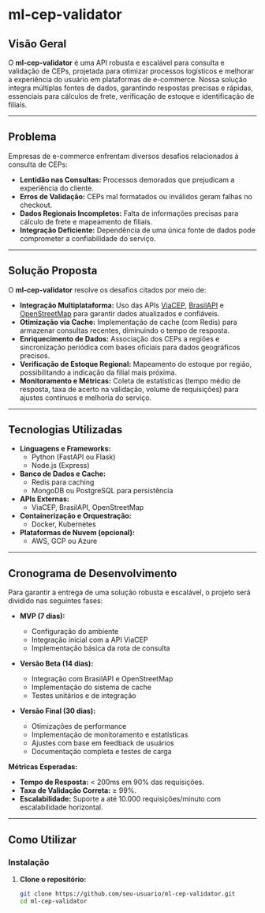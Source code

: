 # ml-cep-validator

## Visão Geral

O **ml-cep-validator** é uma API robusta e escalável para consulta e validação de CEPs, projetada para otimizar processos logísticos e melhorar a experiência do usuário em plataformas de e-commerce. Nossa solução integra múltiplas fontes de dados, garantindo respostas precisas e rápidas, essenciais para cálculos de frete, verificação de estoque e identificação de filiais.

---

## Problema

Empresas de e-commerce enfrentam diversos desafios relacionados à consulta de CEPs:

- **Lentidão nas Consultas:** Processos demorados que prejudicam a experiência do cliente.
- **Erros de Validação:** CEPs mal formatados ou inválidos geram falhas no checkout.
- **Dados Regionais Incompletos:** Falta de informações precisas para cálculo de frete e mapeamento de filiais.
- **Integração Deficiente:** Dependência de uma única fonte de dados pode comprometer a confiabilidade do serviço.

---

## Solução Proposta

O **ml-cep-validator** resolve os desafios citados por meio de:

- **Integração Multiplataforma:** Uso das APIs [ViaCEP](https://viacep.com.br/), [BrasilAPI](https://brasilapi.com.br/) e [OpenStreetMap](https://www.openstreetmap.org/) para garantir dados atualizados e confiáveis.
- **Otimização via Cache:** Implementação de cache (com Redis) para armazenar consultas recentes, diminuindo o tempo de resposta.
- **Enriquecimento de Dados:** Associação dos CEPs a regiões e sincronização periódica com bases oficiais para dados geográficos precisos.
- **Verificação de Estoque Regional:** Mapeamento do estoque por região, possibilitando a indicação da filial mais próxima.
- **Monitoramento e Métricas:** Coleta de estatísticas (tempo médio de resposta, taxa de acerto na validação, volume de requisições) para ajustes contínuos e melhoria do serviço.

---

## Tecnologias Utilizadas

- **Linguagens e Frameworks:**  
  - Python (FastAPI ou Flask)  
  - Node.js (Express)
- **Banco de Dados e Cache:**  
  - Redis para caching  
  - MongoDB ou PostgreSQL para persistência
- **APIs Externas:**  
  - ViaCEP, BrasilAPI, OpenStreetMap
- **Containerização e Orquestração:**  
  - Docker, Kubernetes
- **Plataformas de Nuvem (opcional):**  
  - AWS, GCP ou Azure

---

## Cronograma de Desenvolvimento

Para garantir a entrega de uma solução robusta e escalável, o projeto será dividido nas seguintes fases:

- **MVP (7 dias):**  
  - Configuração do ambiente  
  - Integração inicial com a API ViaCEP  
  - Implementação básica da rota de consulta

- **Versão Beta (14 dias):**  
  - Integração com BrasilAPI e OpenStreetMap  
  - Implementação do sistema de cache  
  - Testes unitários e de integração

- **Versão Final (30 dias):**  
  - Otimizações de performance  
  - Implementação de monitoramento e estatísticas  
  - Ajustes com base em feedback de usuários  
  - Documentação completa e testes de carga

**Métricas Esperadas:**
- **Tempo de Resposta:** < 200ms em 90% das requisições.
- **Taxa de Validação Correta:** ≥ 99%.
- **Escalabilidade:** Suporte a até 10.000 requisições/minuto com escalabilidade horizontal.

---

## Como Utilizar

### Instalação

1. **Clone o repositório:**
   ```bash
   git clone https://github.com/seu-usuario/ml-cep-validator.git
   cd ml-cep-validator
